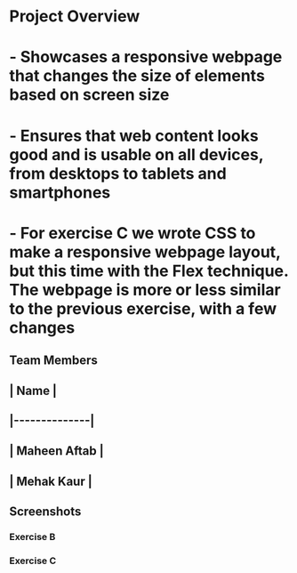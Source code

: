 # Project Overview
# - Showcases a responsive webpage that changes the size of elements based on screen size
# - Ensures that web content looks good and is usable on all devices, from desktops to tablets and smartphones
# - For exercise C we wrote CSS to make a responsive webpage layout, but this time with the Flex technique. The webpage is more or less similar to the previous exercise, with a few changes
## Team Members
## | Name         |
## |--------------|
## | Maheen Aftab |
## | Mehak Kaur   |

## Screenshots
### Exercise B

### Exercise C